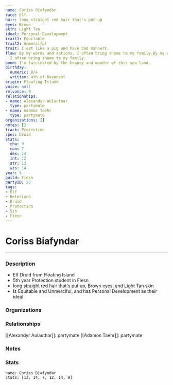 ```yaml
---
name: Coriss Biafyndar
race: Elf
hair: long straight red hair that's put up
eyes: Brown
skin: Light Tan
ideal: Personal Development
trait1: Equitable
trait2: Unmerciful
trait: I eat like a pig and have bad manners.
flaw: By my words and actions, I often bring shame to my family.By my words and actions,
  I often bring shame to my family.
bond: I'm fascinated by the beauty and wonder of this new land.
birthday:
  numeric: 8/4
  written: 4th of Ravenent
origin: Floating Island
voice: null
relvance: 0
relationships:
- name: Alexandyr Aulauthar
  type: partymate
- name: Adamos Taehr
  type: partymate
organizations: []
notes: []
track: Protection
spec: Druid
stats:
  cha: 9
  con: 7
  dex: 14
  int: 12
  str: 13
  wis: 14
year: 5
guild: Fiesn
partyID: 53
tags:
- Elf
- Beleriand
- Druid
- Protection
- 5th
- Fiesn
---
```

# Coriss Biafyndar
---
### Description
- Elf Druid from Floating Island
- 5th year Protection student in Fiesn
- long straight red hair that's put up, Brown eyes, and Light Tan skin
- Is Equitable and Unmerciful, and has Personal Development as their ideal

### Organizations

### Relationships
[[Alexandyr Aulauthar]]: partymate
[[Adamos Taehr]]: partymate

### Notes

### Stats
```statblock
name: Coriss Biafyndar
stats: [13, 14, 7, 12, 14, 9]
```